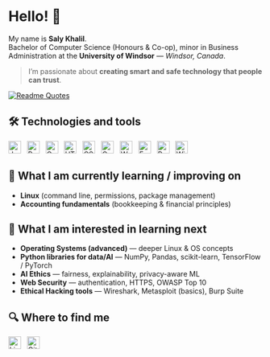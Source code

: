 # Hello! 👋

My name is **Saly Khalil**.  
Bachelor of Computer Science (Honours & Co-op), minor in Business Administration at the **University of Windsor** — *Windsor, Canada*.

> I’m passionate about **creating smart and safe technology that people can trust**.

[![Readme Quotes](https://quotes-github-readme.vercel.app/api?type=horizontal&theme=monokai)](https://github.com/piyushsuthar/github-readme-quotes)

## 🛠  Technologies and tools

<a name="learning-now"></a>

[<img src="https://img.shields.io/badge/Java-282C34?logo=java&logoColor=FF8800" alt="Java" title="Java" height="25" />][tech_tools_anchor]
&nbsp;
[<img src="https://img.shields.io/badge/Python-282C34?logo=python&logoColor=3776AB" alt="Python" title="Python" height="25" />][tech_tools_anchor]
&nbsp;
[<img src="https://img.shields.io/badge/C-282C34?logo=c&logoColor=FFFFFF" alt="C" title="C" height="25" />][tech_tools_anchor]
&nbsp;
[<img src="https://img.shields.io/badge/HTML5-282C34?logo=html5&logoColor=E34F26" alt="HTML5" title="HTML5" height="25" />][tech_tools_anchor]
&nbsp;
[<img src="https://img.shields.io/badge/CSS3-282C34?logo=css3&logoColor=1572B6" alt="CSS3" title="CSS3" height="25" />][tech_tools_anchor]
&nbsp;
[<img src="https://img.shields.io/badge/Canva-282C34?logo=canva&logoColor=00C4CC" alt="Canva" title="Canva" height="25" />][tech_tools_anchor]
&nbsp;
[<img src="https://img.shields.io/badge/Microsoft%20Word-282C34?logo=microsoftword&logoColor=2B579A" alt="Word" title="Microsoft Word" height="25" />][tech_tools_anchor]
&nbsp;
[<img src="https://img.shields.io/badge/Microsoft%20Excel-282C34?logo=microsoftexcel&logoColor=217346" alt="Excel" title="Microsoft Excel" height="25" />][tech_tools_anchor]
&nbsp;
[<img src="https://img.shields.io/badge/Microsoft%20PowerPoint-282C34?logo=microsoftpowerpoint&logoColor=D24726" alt="PowerPoint" title="Microsoft PowerPoint" height="25" />][tech_tools_anchor]
&nbsp;
[<img src="https://img.shields.io/badge/Windows-282C34?logo=windows&logoColor=0078D6" alt="Windows" title="Windows" height="25" />][tech_tools_anchor]

<a name="learning-next"></a>

## 📖  What I am currently learning / improving on

- **Linux** (command line, permissions, package management)
- **Accounting fundamentals** (bookkeeping & financial principles)

## 👾  What I am interested in learning next

- **Operating Systems (advanced)** — deeper Linux & OS concepts
- **Python libraries for data/AI** — NumPy, Pandas, scikit-learn, TensorFlow / PyTorch
- **AI Ethics** — fairness, explainability, privacy-aware ML
- **Web Security** — authentication, HTTPS, OWASP Top 10
- **Ethical Hacking tools** — Wireshark, Metasploit (basics), Burp Suite

## 🔍  Where to find me

[<img src="https://img.shields.io/badge/LinkedIn-282C34?logo=linkedin&logoColor=0077B5" alt="LinkedIn" title="LinkedIn" height="25" />](#)
&nbsp;
[<img src="https://img.shields.io/badge/GitHub-282C34?logo=github&logoColor=FFFFFF" alt="GitHub" title="GitHub" height="25" />](#)

[tech_tools_anchor]: #hello-
[learning_now_anchor]: #learning-now
[learning_next_anchor]: #learning-next
